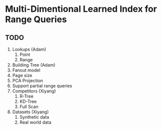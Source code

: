 # Multi-Dimentional Learned Index for Range Queries

## TODO
1.  Lookups (Adam)
    1.  Point
    2.  Range
2.  Building Tree (Adam)
3.  Fanout model
4.  Page size
5.  PCA Projection
6.  Support partial range queries
7.  Competitors (Xiyang)
    1.  R-Tree
    2.  KD-Tree
    3.  Full Scan
8.  Datasets (Xiyang)
    1.  Synthetic data
    2.  Real world data